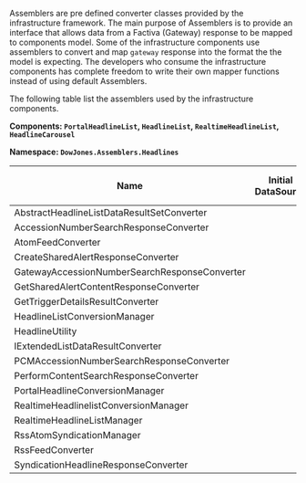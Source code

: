 ﻿Assemblers are pre defined converter classes provided by the infrastructure framework.
The main purpose of Assemblers is to provide an interface that allows data from a Factiva (Gateway) response to be mapped to components model.
Some of the infrastructure components use assemblers to convert and map `gateway` response into the format the the model is expecting.
The developers who consume the infrastructure components has complete freedom to write their own mapper functions instead of using default Assemblers.

The following table list the assemblers used by the infrastructure components. 

**Components: `PortalHeadlineList`, `HeadlineList`, `RealtimeHeadlineList`, `HeadlineCarousel`**

**Namespace: `DowJones.Assemblers.Headlines`**

Name												| Initial DataSource			| Target Data Model											
----------------------------------------------------|-------------------------------|----------------------------------------------
AbstractHeadlineListDataResultSetConverter			| 								|
AccessionNumberSearchResponseConverter				|  								|
AtomFeedConverter									|  								|
CreateSharedAlertResponseConverter					|  								|
GatewayAccessionNumberSearchResponseConverter		|  								| 								
GetSharedAlertContentResponseConverter				|  								|
GetTriggerDetailsResultConverter					|  								|
HeadlineListConversionManager 						|  								|
HeadlineUtility										| 								|
IExtendedListDataResultConverter					| 								|
PCMAccessionNumberSearchResponseConverter			| 								|
PerformContentSearchResponseConverter				| 								|
PortalHeadlineConversionManager						| 								|
RealtimeHeadlinelistConversionManager				| 								|
RealtimeHeadlineListManager							| 								|
RssAtomSyndicationManager							| 								|
RssFeedConverter									| 								|
SyndicationHeadlineResponseConverter				| 								|
